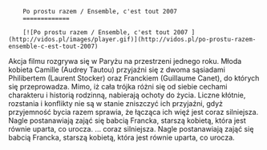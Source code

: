 
        Po prostu razem / Ensemble, c'est tout 2007 
        =============
        
        [![Po prostu razem / Ensemble, c'est tout 2007 ](http://vidos.pl/images/player.gif)](http://vidos.pl/po-prostu-razem-ensemble-c-est-tout-2007)
        
        
 Akcja filmu rozgrywa się w Paryżu na przestrzeni jednego roku. Młoda kobieta Camille (Audrey Tautou) przyjaźni się z dwoma sąsiadami Philibertem (Laurent Stocker) oraz Franckiem (Guillaume Canet), do których się przeprowadza. Mimo, iż cała trójka różni się od siebie cechami charakteru i historią rodzinną, nabierają ochoty do życia. Liczne kłótnie, rozstania i konflikty nie są w stanie zniszczyć ich przyjaźni, gdyż przyjemność bycia razem sprawia, że łącząca ich więź jest coraz silniejsza. Nagle postanawiają zająć się babcią Francka, starszą kobietą, która jest równie uparta, co urocza.  ... coraz silniejsza. Nagle postanawiają zająć się babcią Francka, starszą kobietą, która jest równie uparta, co urocza.
    